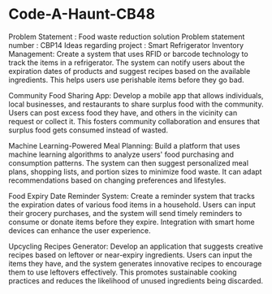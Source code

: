 # Code-A-Haunt-CB48
Problem Statement : Food waste reduction solution
Problem statement number : CBP14
Ideas regarding project : Smart Refrigerator Inventory Management:
Create a system that uses RFID or barcode technology to track the items in a refrigerator. The system can notify users about the expiration dates of products and suggest recipes based on the available ingredients. This helps users use perishable items before they go bad.

Community Food Sharing App:
Develop a mobile app that allows individuals, local businesses, and restaurants to share surplus food with the community. Users can post excess food they have, and others in the vicinity can request or collect it. This fosters community collaboration and ensures that surplus food gets consumed instead of wasted.

Machine Learning-Powered Meal Planning:
Build a platform that uses machine learning algorithms to analyze users' food purchasing and consumption patterns. The system can then suggest personalized meal plans, shopping lists, and portion sizes to minimize food waste. It can adapt recommendations based on changing preferences and lifestyles.

Food Expiry Date Reminder System:
Create a reminder system that tracks the expiration dates of various food items in a household. Users can input their grocery purchases, and the system will send timely reminders to consume or donate items before they expire. Integration with smart home devices can enhance the user experience.

Upcycling Recipes Generator:
Develop an application that suggests creative recipes based on leftover or near-expiry ingredients. Users can input the items they have, and the system generates innovative recipes to encourage them to use leftovers effectively. This promotes sustainable cooking practices and reduces the likelihood of unused ingredients being discarded.
